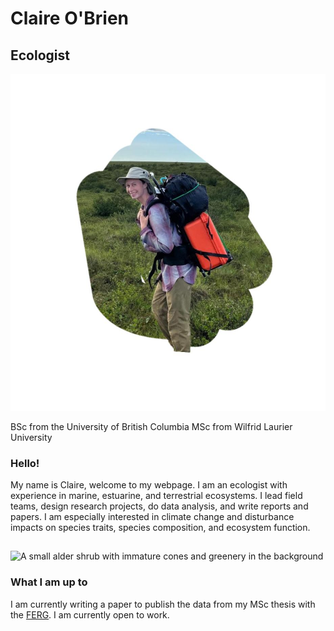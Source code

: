 # Claire O'Brien
## Ecologist 

![Claire carrying a big backpack through the tundra](WhatsAppImage3.JPG)

BSc from the University of British Columbia
MSc from Wilfrid Laurier University

### Hello!
My name is Claire, welcome to my webpage. I am an ecologist with experience in marine, estuarine, and terrestrial ecosystems. I lead field teams, design research projects, do data analysis, and write reports and papers. I am especially interested in climate change and disturbance impacts on species traits, species composition, and ecosystem function. 


## 
![A small alder shrub with immature cones and greenery in the background](IMG_20230713_104435.jpg)


### What I am up to 
I am currently writing a paper to publish the data from my MSc thesis with the [FERG](https://forestecology.ca/). I am currently open to work.
